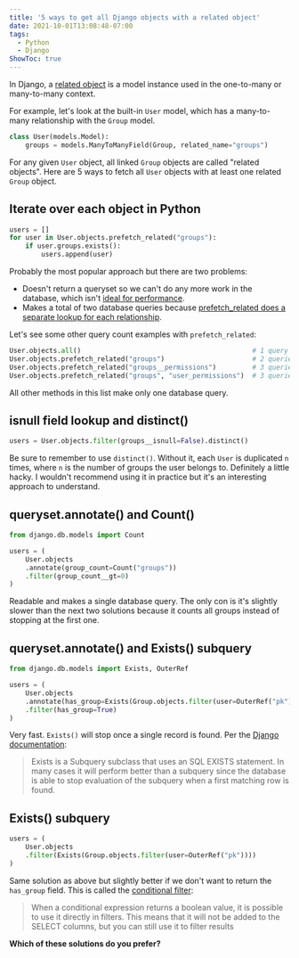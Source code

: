 ```yaml
---
title: '5 ways to get all Django objects with a related object'
date: 2021-10-01T13:08:48-07:00
tags:
  - Python
  - Django
ShowToc: true
---
```


In Django, a [related object](https://docs.djangoproject.com/en/3.2/ref/models/relations/) is a model instance used in the one-to-many or many-to-many context.

For example, let's look at the built-in `User` model, which has a many-to-many relationship with the `Group` model.

```python
class User(models.Model):
    groups = models.ManyToManyField(Group, related_name="groups")
```

For any given `User` object, all linked `Group` objects are called "related objects". Here are 5 ways to fetch all `User` objects with at least one related `Group` object.

## Iterate over each object in Python

```python
users = []
for user in User.objects.prefetch_related("groups"):
    if user.groups.exists():
        users.append(user)
```

Probably the most popular approach but there are two problems:

- Doesn't return a queryset so we can't do any more work in the database, which isn't [ideal for performance](https://docs.djangoproject.com/en/3.2/topics/db/optimization/#do-database-work-in-the-database-rather-than-in-python).
- Makes a total of two database queries because [prefetch_related does a separate lookup for each relationship](https://docs.djangoproject.com/en/dev/ref/models/querysets/#prefetch-related).

Let's see some other query count examples with `prefetch_related`:

```python
User.objects.all()                                           # 1 query
User.objects.prefetch_related("groups")                      # 2 queries
User.objects.prefetch_related("groups__permissions")         # 3 queries
User.objects.prefetch_related("groups", "user_permissions")  # 3 queries
```

All other methods in this list make only one database query.

## isnull field lookup and distinct()

```python
users = User.objects.filter(groups__isnull=False).distinct()
```

Be sure to remember to use `distinct()`. Without it, each `User` is duplicated `n` times, where `n` is the number of groups the user belongs to. Definitely a little hacky. I wouldn't recommend using it in practice but it's an interesting approach to understand.

## queryset.annotate() and Count()

```python
from django.db.models import Count

users = (
    User.objects
    .annotate(group_count=Count("groups"))
    .filter(group_count__gt=0)
)
```

Readable and makes a single database query. The only con is it's slightly slower than the next two solutions because it counts all groups instead of stopping at the first one.

## queryset.annotate() and Exists() subquery

```python
from django.db.models import Exists, OuterRef

users = (
    User.objects
    .annotate(has_group=Exists(Group.objects.filter(user=OuterRef("pk"))))
    .filter(has_group=True)
)
```

Very fast. `Exists()` will stop once a single record is found. Per the [Django documentation](https://docs.djangoproject.com/en/3.2/ref/models/expressions/#exists-subqueries):

> Exists is a Subquery subclass that uses an SQL EXISTS statement. In many cases it will perform better than a subquery since the database is able to stop evaluation of the subquery when a first matching row is found.

## Exists() subquery

```python
users = (
    User.objects
    .filter(Exists(Group.objects.filter(user=OuterRef("pk"))))
)
```

Same solution as above but slightly better if we don't want to return the `has_group` field. This is called the [conditional filter](https://docs.djangoproject.com/en/3.2/ref/models/conditional-expressions/#conditional-filter):

> When a conditional expression returns a boolean value, it is possible to use it directly in filters. This means that it will not be added to the SELECT columns, but you can still use it to filter results

**Which of these solutions do you prefer?**

